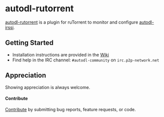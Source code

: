 # autodl-rutorrent

[autodl-rutorrent](https://github.com/autodl-irssi/autodl-rutorrent) is a plugin for ruTorrent to monitor and configure [autodl-irssi](https://github.com/autodl-irssi/autodl-irssi).

## Getting Started

* Installation instructions are provided in the [Wiki](https://github.com/autodl-irssi/autodl-rutorrent/wiki)
* Find help in the IRC channel: ``#autodl-community`` on ``irc.p2p-network.net``

## Appreciation

Showing appreciation is always welcome.

#### Contribute

[Contribute](https://github.com/autodl-irssi/autodl-rutorrent/blob/master/CONTRIBUTING.md) by submitting bug reports, feature requests, or code.
